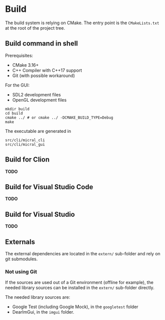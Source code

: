 # Build

The build system is relying on CMake. The entry point is the `CMakeLists.txt` at the root of the project tree.

## Build command in shell

Prerequisites:

* CMake 3.16+
* C++ Compiler with C++17 support
* Git (with possible workaround)
  
For the GUI:
* SDL2 development files
* OpenGL development files

```shell
mkdir build
cd build
cmake ../ # or cmake ../ -DCMAKE_BUILD_TYPE=Debug
make
```

The executable are generated in
```shell
src/cli/micral_cli
src/cli/micral_gui
```

## Build for Clion

**TODO**

## Build for Visual Studio Code

**TODO**

## Build for Visual Studio

**TODO**

## Externals

The external dependencies are located in the `extern/` sub-folder and rely on git submodules.

### Not using Git

If the sources are used out of a Git environment (offline for example), the needed library sources can
be installed in the `extern/` sub-folder directly.

The needed library sources are:

  * Google Test (including Google Mock), in the `googletest` folder
  * DearImGui, in the `imgui` folder.
